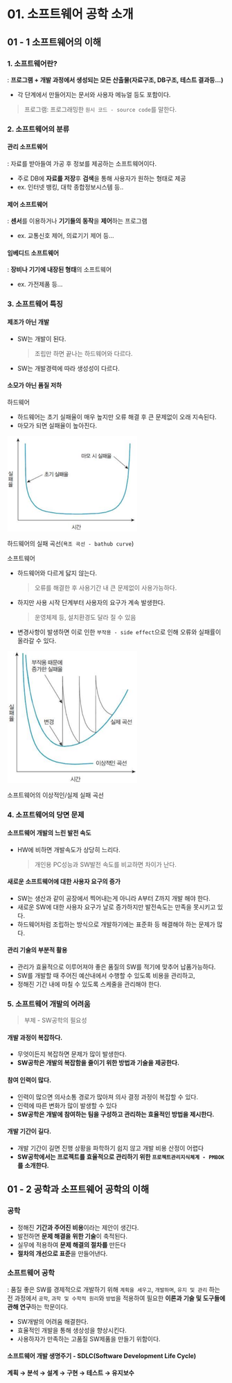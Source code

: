 # 01. 소프트웨어 공학 소개
## 01 - 1 소프트웨어의 이해
### 1. 소프트웨어란?
: **프로그램 + 개발 과정에서 생성되는 모든 산출물(자료구조, DB구조, 테스트 결과등...)**
- 각 단계에서 만들어지는 문서와 사용자 메뉴얼 등도 포함이다.

> 프로그램: 프로그래밍한 `원시 코드 - source code`를 말한다.

### 2. 소프트웨어의 분류
#### 관리 소프트웨어
: 자료를 받아들여 가공 후 정보를 제공하는 소프트웨어이다.
- 주로 DB에 **자료를 저장**후 **검색**을 통해 사용자가 원하는 형태로 제공
- ex. 인터넷 뱅킹, 대학 종합정보시스템 등..

#### 제어 소프트웨어
: **센서**를 이용하거나 **기기들의 동작**을 **제어**하는 프로그램
- ex. 교통신호 제어, 의료기기 제어 등...
  
#### 임베디드 소프트웨어
: **장비나 기기에 내장된 형태**의 소프트웨어
- ex. 가전제품 등...

### 3. 소프트웨어 특징
#### 제조가 아닌 개발
- SW는 개발이 된다. 
  > 조립만 하면 끝나는 하드웨어와 다르다.
- SW는 개발경력에 따라 생성성이 다르다.

#### 소모가 아닌 품질 저하
하드웨어
- 하드웨어는 초기 실패율이 매우 높지만 오류 해결 후 큰 문제없이 오래 지속된다.
- 마모가 되면 실패율이 높아진다.

<img width=300 src="img/hw-fail-curve.png">

하드웨어의 실패 곡선(`욕조 곡선 - bathub curve`)  

소프트웨어
- 하드웨어와 다르게 닳지 않는다.
  > 오류를 해결한 후 사용기간 내 큰 문제없이 사용가능하다.
- 하지만 사용 시작 단계부터 사용자의 요구가 계속 발생한다.
  > 운영체제 등, 설치환경도 달라 질 수 있음
- 변경사항이 발생하면 이로 인한 `부작용 - side effect`으로 인해 오류와 실패률이 올라갈 수 있다.

<img width=300 src="img/sw-fail-curve.png">

소프트웨어의 이상적인/실제 실패 곡선

### 4. 소프트웨어의 당면 문제
#### 소프트웨어 개발의 느린 발전 속도
- HW에 비하면 개발속도가 상당히 느리다.
    > 개인용 PC성능과 SW발전 속도를 비교하면 차이가 난다.

#### 새로운 소프트웨어에 대한 사용자 요구의 증가 
- SW는 생산과 같이 공장에서 찍어내는게 아니라 A부터 Z까지 개발 해야 한다.
- 새로운 SW에 대한 사용자 요구가 날로 증가하지만 발전속도는 만족을 못시키고 있다.
- 하드웨어처럼 조립하는 방식으로 개발하기에는 표준화 등 해결해야 하는 문제가 많다.

 #### 관리 기술의 부분적 활용
- 관리가 효율적으로 이루어져야 좋은 품질의 SW를 적기에 맞추어 납품가능하다.
- SW를 개발할 때 주어진 예산내에서 수행할 수 있도록 비용을 관리하고,
- 정해진 기간 내에 마칠 수 있도록 스케줄을 관리해야 한다.

### 5. 소프트웨어 개발의 어려움
> 부제 - SW공학의 필요성
#### 개발 과정이 복잡하다.
- 무엇이든지 복잡하면 문제가 많이 발생한다.
- **SW공학은 개발의 복잡함을 줄이기 위한 방법과 기술을 제공한다.**

#### 참여 인력이 많다.
- 인력이 많으면 의사소통 경로가 많아져 의사 결정 과정이 복잡할 수 있다.
- 인력에 따른 변화가 많이 발생할 수 있다
- **SW공학은 개발에 참여하는 팀을 구성하고 관리하는 효율적인 방법을 제시한다.**

#### 개발 기간이 길다.
- 개발 기간이 길면 진행 상황을 파학하기 쉽지 않고 개발 비용 산정이 어렵다
- **SW공학에서는 프로젝트를 효율적으로 관리하기 위한 `프로젝트관리지식체계 - PMBOK`를 소개한다.**

 ## 01 - 2 공학과 소프트웨어 공학의 이해
 ### 공학
 - 정해진 **기간과 주어진 비용**이라는 제안이 생긴다.
 - 발전하면 **문제 해결을 위한 기술**이 축적된다.
 - 실무에 적용하여 **문제 해결의 절차를** 만든다
 - **절차의 개선으로 표준**을 만들어낸다.

### 소프트웨어 공학
: 품질 좋은 SW를 경제적으로 개발하기 위해 `계획을 세우고`, `개발하며`, `유지 및 관리` 하는 전 과정에서 `공학`, `과학 및 수학적 원리`와 `방법`을 적용하여 필요한 **이론과 기술 및 도구들에 관해 연구**하는 학문이다.
- SW개발의 어려움 해결한다.
- 효율적인 개발을 통해 생상성을 향상시킨다.
- 사용하자가 만족하는 고품질 SW제품을 만들기 위함이다.

#### 소프트웨어 개발 생명주기 - SDLC(Software Development Life Cycle)
**계획 &rarr; 분석 &rarr; 설계 &rarr; 구현 &rarr; 테스트 &rarr; 유지보수**